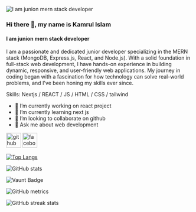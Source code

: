 ![I am junion mern stack developer ](https://crampete-staticfiles.s3.ap-south-1.amazonaws.com/images/blog/how-to-become-a-web-developer.png)



### Hi there 👋, my name is Kamrul Islam
#### I am junion mern stack developer 

I am a passionate and dedicated junior developer specializing in the MERN stack (MongoDB, Express.js, React, and Node.js). With a solid foundation in full-stack web development, I have hands-on experience in building dynamic, responsive, and user-friendly web applications. My journey in coding began with a fascination for how technology can solve real-world problems, and I've been honing my skills ever since.

Skills: Nextjs / REACT / JS / HTML / CSS / tailwind 

- 🔭 I’m currently working on react project  
- 🌱 I’m currently learning next js 
- 👯 I’m looking to collaborate on github 
- 💬 Ask me about web development  


[<img src='https://cdn.jsdelivr.net/npm/simple-icons@3.0.1/icons/github.svg' alt='github' height='40'>](https://github.com/https://github.com/k12amrul/k12amrul)  [<img src='https://cdn.jsdelivr.net/npm/simple-icons@3.0.1/icons/facebook.svg' alt='facebook' height='40'>](https://www.facebook.com/https://web.facebook.com/profile.php?id=100075912978027)  

[![Top Langs](https://github-readme-stats.vercel.app/api/top-langs/?username=https://github.com/k12amrul/k12amrul)](https://github.com/anuraghazra/github-readme-stats)

![GitHub stats](https://github-readme-stats.vercel.app/api?username=https://github.com/k12amrul/k12amrul&show_icons=true&count_private=true)  

![Vaunt Badge](https://api.vaunt.dev/v1/github/entities/https://github.com/k12amrul/k12amrul/contributions?format=svg&private=true)  

![GitHub metrics](https://metrics.lecoq.io/https://github.com/k12amrul/k12amrul)  

![GitHub streak stats](https://streak-stats.demolab.com/?user=https://github.com/k12amrul/k12amrul)  

